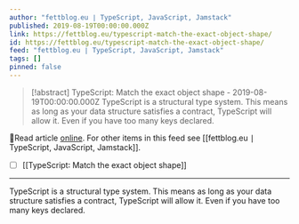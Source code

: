 ```yaml
---
author: "fettblog․eu ∣ TypeScript, JavaScript, Jamstack"
published: 2019-08-19T00:00:00.000Z
link: https://fettblog.eu/typescript-match-the-exact-object-shape/
id: https://fettblog.eu/typescript-match-the-exact-object-shape/
feed: "fettblog․eu ∣ TypeScript, JavaScript, Jamstack"
tags: []
pinned: false
---
```

> [!abstract] TypeScript: Match the exact object shape - 2019-08-19T00:00:00.000Z
> TypeScript is a structural type system. This means as long as your data structure satisfies a contract, TypeScript will allow it. Even if you have too many keys declared.

🔗Read article [online](https://fettblog.eu/typescript-match-the-exact-object-shape/). For other items in this feed see [[fettblog․eu ∣ TypeScript, JavaScript, Jamstack]].

- [ ] [[TypeScript꞉ Match the exact object shape]]
- - -
TypeScript is a structural type system. This means as long as your data structure satisfies a contract, TypeScript will allow it. Even if you have too many keys declared.
